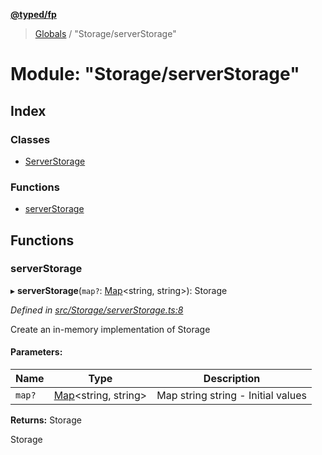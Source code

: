 **[@typed/fp](../README.md)**

> [Globals](../globals.md) / "Storage/serverStorage"

# Module: "Storage/serverStorage"

## Index

### Classes

* [ServerStorage](../classes/_storage_serverstorage_.serverstorage.md)

### Functions

* [serverStorage](_storage_serverstorage_.md#serverstorage)

## Functions

### serverStorage

▸ **serverStorage**(`map?`: [Map](../enums/_logic_json_.tag.md#map)\<string, string>): Storage

*Defined in [src/Storage/serverStorage.ts:8](https://github.com/TylorS/typed-fp/blob/559f273/src/Storage/serverStorage.ts#L8)*

Create an in-memory implementation of Storage

#### Parameters:

Name | Type | Description |
------ | ------ | ------ |
`map?` | [Map](../enums/_logic_json_.tag.md#map)\<string, string> | Map string string - Initial values |

**Returns:** Storage

Storage
